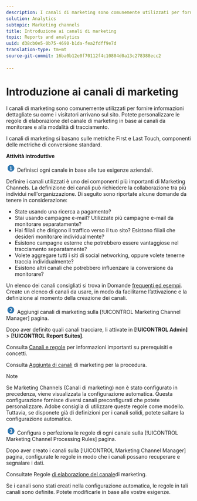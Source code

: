 ```yaml
---
description: I canali di marketing sono comunemente utilizzati per fornire informazioni dettagliate su come i visitatori arrivano sul sito. Potete personalizzare le regole di elaborazione del canale di marketing in base ai canali da monitorare e alla modalità di tracciamento.
solution: Analytics
subtopic: Marketing channels
title: Introduzione ai canali di marketing
topic: Reports and analytics
uuid: d38cb0e5-0b75-4690-b1da-fea2fdff9e7d
translation-type: tm+mt
source-git-commit: 16ba0b12e0f70112f4c10804d0a13c278388ecc2

---
```



# Introduzione ai canali di marketing

I canali di marketing sono comunemente utilizzati per fornire informazioni dettagliate su come i visitatori arrivano sul sito. Potete personalizzare le regole di elaborazione del canale di marketing in base ai canali da monitorare e alla modalità di tracciamento.

I canali di marketing si basano sulle metriche First e Last Touch, componenti delle metriche di conversione standard.

**Attività introduttive**

![](assets/step1_icon.png) Definisci ogni canale in base alle tue esigenze aziendali.

Definire i canali utilizzati è uno dei componenti più importanti di Marketing Channels. La definizione dei canali può richiedere la collaborazione tra più individui nell'organizzazione. Di seguito sono riportate alcune domande da tenere in considerazione:

* State usando una ricerca a pagamento?
* Stai usando campagne e-mail? Utilizzate più campagne e-mail da monitorare separatamente?
* Hai filiali che dirigono il traffico verso il tuo sito? Esistono filiali che desideri monitorare individualmente?
* Esistono campagne esterne che potrebbero essere vantaggiose nel tracciamento separatamente?
* Volete aggregare tutti i siti di social networking, oppure volete tenerne traccia individualmente?
* Esistono altri canali che potrebbero influenzare la conversione da monitorare?

Un elenco dei canali consigliati si trova in Domande [frequenti ed esempi](/help/components/c-marketing-channels/c-faq.md). Create un elenco di canali da usare, in modo da facilitarne l’attivazione e la definizione al momento della creazione dei canali.

![](assets/step2_icon.png) Aggiungi canali di marketing sulla [!UICONTROL Marketing Channel Manager] pagina.

Dopo aver definito quali canali tracciare, li attivate in **[!UICONTROL Admin]** &gt; **[!UICONTROL Report Suites]**.

Consulta [Canali e regole](/help/components/c-marketing-channels/c-channels-rules.md) per informazioni importanti su prerequisiti e concetti.

Consulta [Aggiunta di canali](/help/components/c-marketing-channels/c-channels.md) di marketing per la procedura.

>[!NOTE]
>
>Se Marketing Channels (Canali di marketing) non è stato configurato in precedenza, viene visualizzata la configurazione [](/help/components/c-marketing-channels/c-channel-autosetup.md) automatica. Questa configurazione fornisce diversi canali preconfigurati che potete personalizzare. Adobe consiglia di utilizzare queste regole come modello. Tuttavia, se disponete già di definizioni per i canali solidi, potete saltare la configurazione automatica.

![](assets/step3_icon.png) Configura o perfeziona le regole di ogni canale sulla [!UICONTROL Marketing Channel Processing Rules] pagina.

Dopo aver creato i canali sulla [!UICONTROL Marketing Channel Manager] pagina, configurate le regole in modo che i canali possano recuperare e segnalare i dati.

Consultate Regole [di elaborazione del canale](/help/components/c-marketing-channels/c-rules.md)di marketing.

Se i canali sono stati creati nella configurazione automatica, le regole in tali canali sono definite. Potete modificarle in base alle vostre esigenze.
